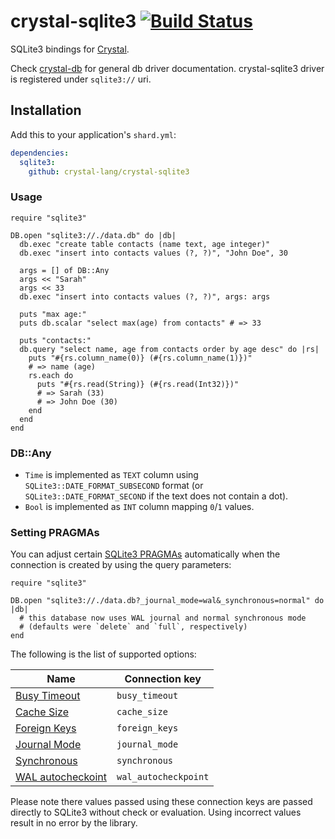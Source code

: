 # crystal-sqlite3 [![Build Status](https://travis-ci.org/crystal-lang/crystal-sqlite3.svg?branch=master)](https://travis-ci.org/crystal-lang/crystal-sqlite3)

SQLite3 bindings for [Crystal](http://crystal-lang.org/).

Check [crystal-db](https://github.com/crystal-lang/crystal-db) for general db driver documentation. crystal-sqlite3 driver is registered under `sqlite3://` uri.

## Installation

Add this to your application's `shard.yml`:

```yml
dependencies:
  sqlite3:
    github: crystal-lang/crystal-sqlite3
```

### Usage

```crystal
require "sqlite3"

DB.open "sqlite3://./data.db" do |db|
  db.exec "create table contacts (name text, age integer)"
  db.exec "insert into contacts values (?, ?)", "John Doe", 30

  args = [] of DB::Any
  args << "Sarah"
  args << 33
  db.exec "insert into contacts values (?, ?)", args: args

  puts "max age:"
  puts db.scalar "select max(age) from contacts" # => 33

  puts "contacts:"
  db.query "select name, age from contacts order by age desc" do |rs|
    puts "#{rs.column_name(0)} (#{rs.column_name(1)})"
    # => name (age)
    rs.each do
      puts "#{rs.read(String)} (#{rs.read(Int32)})"
      # => Sarah (33)
      # => John Doe (30)
    end
  end
end
```

### DB::Any

* `Time` is implemented as `TEXT` column using `SQLite3::DATE_FORMAT_SUBSECOND` format (or `SQLite3::DATE_FORMAT_SECOND` if the text does not contain a dot).
* `Bool` is implemented as `INT` column mapping `0`/`1` values.

### Setting PRAGMAs

You can adjust certain [SQLite3 PRAGMAs](https://www.sqlite.org/pragma.html)
automatically when the connection is created by using the query parameters:

```crystal
require "sqlite3"

DB.open "sqlite3://./data.db?_journal_mode=wal&_synchronous=normal" do |db|
  # this database now uses WAL journal and normal synchronous mode
  # (defaults were `delete` and `full`, respectively)
end
```

The following is the list of supported options:

| Name                      | Connection key  |
|---------------------------|-----------------|
| [Busy Timeout][pragma-to] | `busy_timeout` |
| [Cache Size][pragma-cs] | `cache_size` |
| [Foreign Keys][pragma-fk] | `foreign_keys` |
| [Journal Mode][pragma-jm] | `journal_mode` |
| [Synchronous][pragma-sync] | `synchronous` |
| [WAL autocheckoint][pragma-walck] | `wal_autocheckpoint` |

Please note there values passed using these connection keys are passed
directly to SQLite3 without check or evaluation. Using incorrect values result
in no error by the library.

[pragma-to]: https://www.sqlite.org/pragma.html#pragma_busy_timeout
[pragma-cs]: https://www.sqlite.org/pragma.html#pragma_cache_size
[pragma-fk]: https://www.sqlite.org/pragma.html#pragma_foreign_keys
[pragma-jm]: https://www.sqlite.org/pragma.html#pragma_journal_mode
[pragma-sync]: https://www.sqlite.org/pragma.html#pragma_synchronous
[pragma-walck]: https://www.sqlite.org/pragma.html#pragma_wal_autocheckpoint
